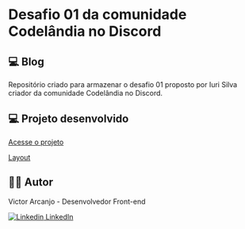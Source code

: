 # Desafio 01 da comunidade Codelândia no Discord

## 💻 Blog

Repositório criado para armazenar o desafio 01 proposto por Iuri Silva criador da comunidade Codelândia no Discord.

## 💻 Projeto desenvolvido

[Acesse o projeto](https://victor-codelandia-challenge01.netlify.app/)

[Layout](https://www.figma.com/file/Yb9IBH56g7T1hdIyZ3BMNO/Desafios---Codel%C3%A2ndia?node-id=0%3A1)

## 👨‍💻 Autor

Victor Arcanjo - Desenvolvedor Front-end

[![Linkedin](https://i.stack.imgur.com/gVE0j.png) LinkedIn](https://www.linkedin.com/in/victorArcanjo/)
&nbsp;

